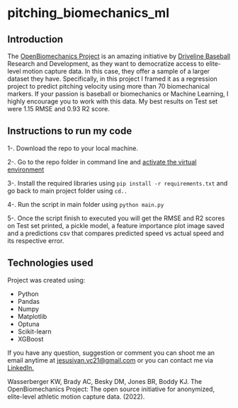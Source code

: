 # pitching_biomechanics_ml

## Introduction
The [OpenBiomechanics Project](https://www.openbiomechanics.org/) is an amazing initiative by [Driveline Baseball](https://www.drivelinebaseball.com/) Research and Development, as they want to democratize access to elite-level motion capture data. In this case, they offer a sample of a larger dataset they have.
Specifically, in this project I framed it as a regression project to predict pitching velocity using more than 70 biomechanical markers. If your passion is baseball or biomechanics or Machine Learning, I highly encourage you to work with this data.
My best results on Test set were 1.15 RMSE and 0.93 R2 score.

## Instructions to run my code
1-. Download the repo to your local machine.

2-. Go to the repo folder in command line and [activate the virtual environment](https://www.infoworld.com/article/3239675/virtualenv-and-venv-python-virtual-environments-explained.html)

3-. Install the required libraries using `pip install -r requirements.txt` and go back to main project folder using `cd..`

4-. Run the script in main folder using `python main.py`

5-. Once the script finish to executed you will get the RMSE and R2 scores on Test set printed, a pickle model, a feature importance plot image saved and a predictions csv that compares predicted speed vs actual speed and its respective error.

## Technologies used
Project was created using:
  * Python
  * Pandas
  * Numpy
  * Matplotlib
  * Optuna
  * Scikit-learn
  * XGBoost

If you have any question, suggestion or comment you can shoot me an email anytime at jesusivan.vc21@gmail.com or you can contact me via [LinkedIn.](https://www.linkedin.com/in/ivanverdugo-analytics/)



Wasserberger KW, Brady AC, Besky DM, Jones BR, Boddy KJ. The OpenBiomechanics Project: The open source initiative for anonymized, elite-level athletic motion capture data. (2022).
  

